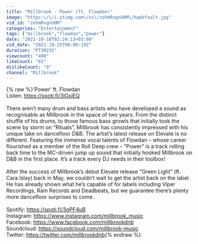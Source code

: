 ```yaml
---
title: "Millbrook - Power (ft. Flowdan)"
image: "https:\/\/i.ytimg.com\/vi\/zoVmRvgnUHM\/hqdefault.jpg"
vid_id: "zoVmRvgnUHM"
categories: "Entertainment"
tags: ["millbrook","flowdan","power"]
date: "2021-10-18T02:24:13+03:00"
vid_date: "2021-10-15T08:00:19Z"
duration: "PT3M23S"
viewcount: "490"
likeCount: "65"
dislikeCount: "0"
channel: "Millbrook"
---
```

{% raw %}'Power' ft. Flowdan<br />Listen: <a rel="nofollow" target="blank" href="https://spoti.fi/3lGsjEQ">https://spoti.fi/3lGsjEQ</a><br /><br />There aren’t many drum and bass artists who have developed a sound as recognisable as Millbrook in the space of two years. From the distinct shuffle of his drums, to those famous bass growls that initially took the scene by storm on “Rituals”, Millbrook has consistently impressed with his unique take on dancefloor D&amp;B. The artist’s latest release on Elevate is no different. Featuring the immense vocal talents of Flowdan – whose career flourished as a member of the Roll Deep crew – “Power” is a track rolling back time to the MC-driven jump up sound that initially hooked Millbrook on D&amp;B in the first place. It’s a track every DJ needs in their toolbox!<br /><br />After the success of Millbrook’s debut Elevate release “Green Light” (ft. Cara Islay) back in May, we couldn’t wait to get the artist back on the label. He has already shown what he’s capable of for labels including Viper Recordings, Ram Records and Deadbeats, but we guarantee there’s plenty more dancefloor surprises to come.<br /><br />Spotify: <a rel="nofollow" target="blank" href="https://spoti.fi/3gPF4uB">https://spoti.fi/3gPF4uB</a><br />Instagram: <a rel="nofollow" target="blank" href="https://www.instagram.com/millbrook_music">https://www.instagram.com/millbrook_music</a><br />Facebook: <a rel="nofollow" target="blank" href="https://www.facebook.com/millbrookdnb">https://www.facebook.com/millbrookdnb</a><br />Soundcloud: <a rel="nofollow" target="blank" href="https://soundcloud.com/millbrook-music">https://soundcloud.com/millbrook-music</a><br />Twitter: <a rel="nofollow" target="blank" href="https://twitter.com/millbrookdnb">https://twitter.com/millbrookdnb</a>{% endraw %}
